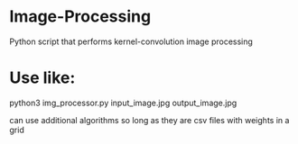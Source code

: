 # Image-Processing
Python script that performs kernel-convolution image processing

# Use like:
python3 img_processor.py input_image.jpg output_image.jpg <algorithm>

can use additional algorithms so long as they are csv files with weights in a grid
